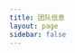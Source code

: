 ```yaml
---
title: 团队信息
layout: page
sidebar: false
---
```

<script setup lang="ts">
import {
  VPTeamPage,
  VPTeamPageTitle,
  VPTeamMembers,
  VPTeamPageSection
} from 'vitepress/theme';
import {contributors} from '/_data/contributors';


</script>

<VPTeamPage>
  <VPTeamPageTitle>
    <template #title>
      Job Compass贡献者列表
    </template>
    <template #lead>
      我们的成功源于这里每一位出色的贡献者。这个页面展示了那些通过不懈努力和卓越贡献，持续推动Job Compass向前发展的团队成员。他们的专业知识和热情确保了社区内容的持续创新与优化。
    </template>
  </VPTeamPageTitle>
  <VPTeamMembers
    :members="contributors"
  />
</VPTeamPage>
